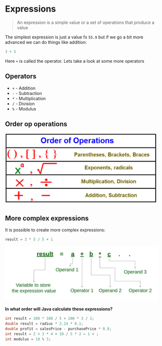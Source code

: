 # Expressions



> An expression is a simple value or a set of operations that produce a value



The simplest expression is just a value fx `55.9` but if we go a bit more advanced we can do things like addition:

```java
3 + 5
```

Here `+` is called the operator. Lets take a look at some more operators



## Operators

- `+` - Addition
- `-` - Subtraction
- `*` - Multiplication
- `/` - Division
- `%` - Modulus



## Order op operations

![Order of operations](../../assets/order-of-operations.png)



## More complex expressions

It is possible to create more complex expressions:

````java
result = 3 * 5 / 5 + 1
````



![Expression](assets/expression.png)



**In what order will Java calculate these expressions?**

```java
int result = 100 * 100 / 5 + 200 * 3 / 2;
double result = radius * 3.14 * 0.1;
double profit = salesPrice - purchasePrice * 0.8;
int result = 2 + 3 * 4 + 10 / 5 * 2 – 1 + ;
int modulus = 10 % 3;
```



